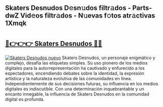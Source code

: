 ## Skaters Desnudos D𝚎sn𝚞dos filtr𝚊dos - Parts-dwZ Vid𝚎os filtr𝚊dos - N𝚞evas f𝚘tos atr𝚊ctivas 1Xmqk

# <h2><a href="http://mb2wgz.tromn.icu/?c=Skaters+Desnudos">🔗👉👉👉 Skaters Desnudos 🔗🔗</a></h2>

[![Skaters Desnudos nuevo](https://i.imgur.com/pEAQMta.gif)](http://mb2wgz.tromn.icu/?c=Skaters+Desnudos)
Skaters Desnudos, un personaje enigmático y complejo, desafía las etiquetas simples. Su uso pionero de los medios digitales para la autorrepresentación ha cautivado y enfurecido a los espectadores, encendiendo debates sobre la identidad, la expresión artística y la naturaleza evolutiva de las comunidades en línea. Independientemente de sus decisiones futuras, su influencia en los medios digitales es indiscutible. Con una determinación inquebrantable y un encanto innegable, la influencia de Skaters Desnudos en la comunidad digital es profunda.
